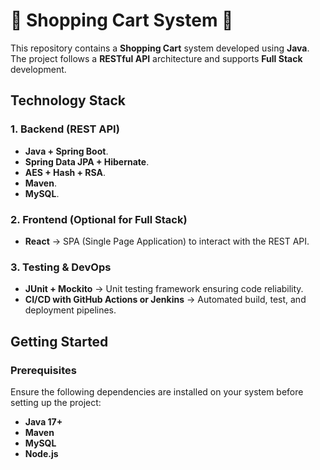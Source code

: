 # 🛒 Shopping Cart System 🚀

This repository contains a **Shopping Cart** system developed using **Java**. The project follows a **RESTful API** architecture and supports **Full Stack** development.

## Technology Stack

### 1. Backend (REST API)
- **Java + Spring Boot**.
- **Spring Data JPA + Hibernate**.
- **AES + Hash + RSA**.
- **Maven**.
- **MySQL**.

### 2. Frontend (Optional for Full Stack)
- **React** → SPA (Single Page Application) to interact with the REST API.  

### 3. Testing & DevOps
- **JUnit + Mockito** → Unit testing framework ensuring code reliability.  
- **CI/CD with GitHub Actions or Jenkins** → Automated build, test, and deployment pipelines.  

## Getting Started

### Prerequisites
Ensure the following dependencies are installed on your system before setting up the project:

- **Java 17+**
- **Maven**
- **MySQL**
- **Node.js**
